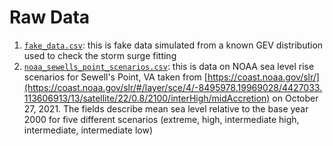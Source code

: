# Raw Data

1. [`fake_data.csv`](fake_data.csv): this is fake data simulated from a known GEV distribution used to check the storm surge fitting
1. [`noaa_sewells_point_scenarios.csv`](noaa_sewells_point_scenarios.csv): this is data on NOAA sea level rise scenarios for Sewell's Point, VA taken from [https://coast.noaa.gov/slr/](https://coast.noaa.gov/slr/#/layer/sce/4/-8495978.19969028/4427033.113606913/13/satellite/22/0.8/2100/interHigh/midAccretion) on October 27, 2021. The fields describe mean sea level relative to the base year 2000 for five different scenarios (extreme, high, intermediate high, intermediate, intermediate low)
